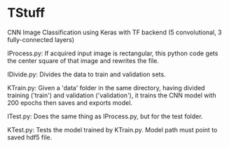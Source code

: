 # TStuff
CNN Image Classification using Keras with TF backend (5 convolutional, 3 fully-connected layers)

IProcess.py: If acquired input image is rectangular, this python code gets the center square of that image and rewrites the file.

IDivide.py: Divides the data to train and validation sets.

KTrain.py: Given a 'data' folder in the same directory, having divided training ('train') and validation ('validation'), it trains the CNN model with 200 epochs then saves and exports model.

ITest.py: Does the same thing as IProcess.py, but for the test folder.

KTest.py: Tests the model trained by KTrain.py. Model path must point to saved hdf5 file.
